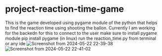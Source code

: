 # project-reaction-time-game
This is the game developed using pygame module of the python that helps to find the reaction time using shooting the ballon. Currently I am working for the backedn for this to connect to the user
make sure to install pygame module
pip install pygame (in linux)
run the reaction_time.py from terminal or any ide
![Screenshot from 2024-05-22 22-39-38](https://github.com/an-ash-iith/project-reaction-time-game/assets/106005097/c44cc659-804c-4dd1-bdb1-16f9e4178edb)
![Screenshot from 2024-05-22 22-41-02](https://github.com/an-ash-iith/project-reaction-time-game/assets/106005097/4ca75b24-0d92-4d92-bc5f-7e0c8811b0cb)
